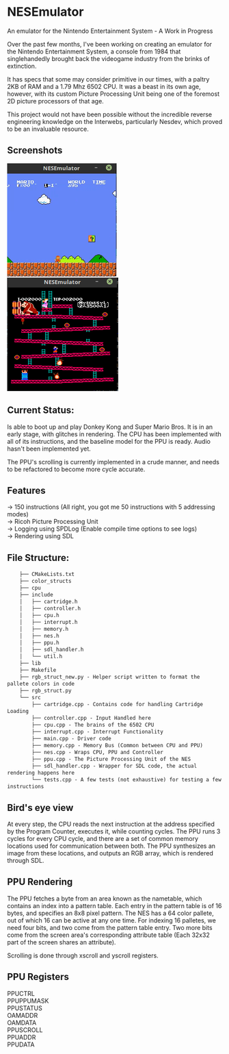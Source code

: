 # NESEmulator
An emulator for the Nintendo Entertainment System - A Work in Progress

Over the past few months, I've been working on creating an emulator for the Nintendo Entertainment System, a console from 1984
that singlehandedly brought back the videogame industry from the brinks of extinction.

It has specs that some may consider primitive in our times, with a paltry 2KB of RAM and a 1.79 Mhz 6502 CPU. It was a beast in its own age, however,
with its custom Picture Processing Unit being one of the foremost 2D picture processors of that age.

This project would not have been possible without the incredible reverse engineering knowledge on the Interwebs, particularly Nesdev, which proved to be an invaluable resource. 
## Screenshots

![](Screenshots/nes_smb.gif)  
![](Screenshots/Screenshot%202020-03-08%2000:20:44.png)


## Current Status:

Is able to boot up and play Donkey Kong and Super Mario Bros. It is in an early stage, with glitches in rendering. The CPU has been
implemented with all of its instructions, and the baseline model for the PPU is ready. Audio hasn't been implemented yet.

The PPU's scrolling is currently implemented in a crude manner, and needs to be refactored to become more cycle accurate.

## Features

-> 150 instructions (All right, you got me 50 instructions with 5 addressing modes)  
-> Ricoh Picture Processing Unit  
-> Logging using SPDLog (Enable compile time options to see logs)  
-> Rendering using SDL  

## File Structure:


        ├── CMakeLists.txt
        ├── color_structs
        ├── cpu
        ├── include
        │   ├── cartridge.h
        │   ├── controller.h
        │   ├── cpu.h
        │   ├── interrupt.h
        │   ├── memory.h
        │   ├── nes.h
        │   ├── ppu.h
        │   ├── sdl_handler.h
        │   └── util.h
        ├── lib
        ├── Makefile
        ├── rgb_struct_new.py - Helper script written to format the pallete colors in code
        ├── rgb_struct.py 
        └── src
            ├── cartridge.cpp - Contains code for handling Cartridge Loading
            ├── controller.cpp - Input Handled here
            ├── cpu.cpp - The brains of the 6502 CPU
            ├── interrupt.cpp - Interrupt Functionality
            ├── main.cpp - Driver code
            ├── memory.cpp - Memory Bus (Common between CPU and PPU)
            ├── nes.cpp - Wraps CPU, PPU and Controller
            ├── ppu.cpp - The Picture Processing Unit of the NES
            ├── sdl_handler.cpp - Wrapper for SDL code, the actual rendering happens here
            └── tests.cpp - A few tests (not exhaustive) for testing a few instructions

## Bird's eye view

At every step, the CPU reads the next instruction at the address specified by the Program Counter, executes it, while counting cycles.
The PPU runs 3 cycles for every CPU cycle, and there are a set of common memory locations used for communication between both. The PPU synthesizes an
image from these locations, and outputs an RGB array, which is rendered through SDL.

## PPU Rendering

The PPU fetches a byte from an area known as the nametable, which contains an index into a pattern table. Each entry in the pattern table is of 16 bytes, and specifies an 8x8 pixel pattern.
The NES has a 64 color pallete, out of which 16 can be active at any one time. For indexing 16 palletes, we need four bits, and two come from the pattern table entry. Two more bits come from the screen area's corresponding
attribute table (Each 32x32 part of the screen shares an attribute).

Scrolling is done through xscroll and yscroll registers.


## PPU Registers
PPUCTRL  
PPUPPUMASK   
PPUSTATUS  
OAMADDR  
OAMDATA  
PPUSCROLL  
PPUADDR  
PPUDATA  

